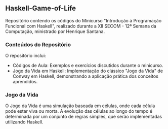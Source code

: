 ## Haskell-Game-of-Life

Repositório contendo os códigos do Minicurso "Introdução à Programação Funcional com Haskell", realizado durante a XII SECOM - 12ª Semana da Computação, ministrado por Henrique Santana.

### Conteúdos do Repositório
O repositório inclui:

- Códigos de Aula: Exemplos e exercícios discutidos durante o minicurso.
- Jogo da Vida em Haskell: Implementação do clássico "Jogo da Vida" de Conway em Haskell, demonstrando a aplicação prática dos conceitos aprendidos.

### Jogo da Vida
O Jogo da Vida é uma simulação baseada em células, onde cada célula pode estar viva ou morta. A evolução das células ao longo do tempo é determinada por um conjunto de regras simples, que serão implementadas utilizando Haskell.
